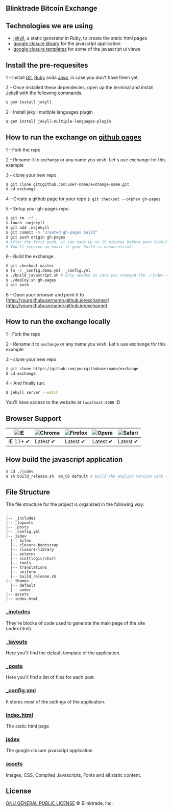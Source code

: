 ## Blinktrade Bitcoin Exchange

## Technologies we are using
- [jekyll](http://jekyllrb.com/), a static generator in Ruby, to create the static html pages
- [google closure library](https://developers.google.com/closure/library/) for the javascript application 
- [google closure templates](https://developers.google.com/closure/templates/) for some of the javascript ui views

## Install the pre-requesites 
1 - Install [Git](http://git-scm.com/downloads), [Ruby](https://www.ruby-lang.org/pt/downloads/) anda [Java](https://java.com/download/index.jsp), in case you don't have them yet.

2 - Once installed these dependecies, open up the terminal and install [Jekyll](http://jekyllrb.com) with the following commands.

```sh
$ gem install jekyll
```

2 - Install jekyll multiple languages plugin
```sh
$ gem install jekyll-multiple-languages-plugin
```

## How to run the exchange on [github pages](https://pages.github.com/)
1 - Fork the repo

2 - Rename it to `exchange` or any name you wish.  Let's use exchange for this example

3 - clone your new repo 
```sh
$ git clone git@github.com:user-name/exchange-name.git
$ cd exchange
```

4 - Create a github page for your repo `$ git checkout --orphan gh-pages`

5 - Setup your gh-pages repo 
```sh
$ git rm -rf .
$ touch .nojekyll
$ git add .nojekyll 
$ git commit -m "created gh-pages build" 
$ git push origin gh-pages
# After the first push, it can take up to 15 minutes before your GitHub Pages site is available. 
# You'll receive an email if your build is unsuccessful.
```

6 - Build the exchange. 
```sh
$ git checkout master 
$ ln -s _config.demo.yml  _config.yml
$ ./build_javascript.sh # Only needed in case you changed the ./jsdev application
$ ./deploy.sh gh-pages 
$ git push
```

8 - Open your browser and point it to [http://yourgithubusername.github.io/exchange/](http://yourgithubusername.github.io/exchange)



## How to run the exchange locally 
1 - Fork the repo

2 - Rename it to `exchange` or any name you wish.  Let's use exchange for this example

3 - clone your new repo 
```sh
$ git clone https://github.com/yourgithubusername/exchange
$ cd exchange
```

4 - And finally run:
```sh
$ jekyll server --watch
```

You'll have access to the website at `localhost:4000` :D

## Browser Support

![IE](https://cloud.githubusercontent.com/assets/398893/3528325/20373e76-078e-11e4-8e3a-1cb86cf506f0.png "Internet Explorer") | ![Chrome](https://cloud.githubusercontent.com/assets/398893/3528328/23bc7bc4-078e-11e4-8752-ba2809bf5cce.png "Google Chrome") | ![Firefox](https://cloud.githubusercontent.com/assets/398893/3528329/26283ab0-078e-11e4-84d4-db2cf1009953.png "Firefox") | ![Opera](https://cloud.githubusercontent.com/assets/398893/3528330/27ec9fa8-078e-11e4-95cb-709fd11dac16.png "Opera") | ![Safari](https://cloud.githubusercontent.com/assets/398893/3528331/29df8618-078e-11e4-8e3e-ed8ac738693f.png "Safari")
--- | --- | --- | --- | --- |
IE 11+ ✔ | Latest ✔ | Latest ✔ | Latest ✔ | Latest ✔ |


## How build the  javascript application
```sh
$ cd ./jsdev 
$ sh build_release.sh  en_US default # build the english version with the default theme.
```

## File Structure

The file structure for the project is organized in the following way:

```
.
|-- _includes
|-- _layouts
|-- _posts
|-- _config.yml
|-- jsdev
  |-- bitex
  |-- closure-bootstrap
  |-- closure-library
  |-- externs
  |-- scottlogic/chart
  |-- tools
  |-- translations
  |-- uniform
  |-- build_release.sh
|-- themes
  |-- default
  |-- ander
|-- assets
|-- index.html
```

### [_includes](https://github.com/blinktrade/frontend/tree/master/_includes)

They're blocks of code used to generate the main page of the site (index.html).

### [_layouts](https://github.com/blinktrade/frontend/tree/master/_layouts)

Here you'll find the default template of the application.

### [_posts](https://github.com/blinktrade/frontend/tree/master/_posts)

Here you'll find a list of files for each post.

### [_config.yml](https://github.com/blinktrade/frontend/tree/master/_config.yml)

It stores most of the settings of the application.

### [index.html](https://github.com/blinktrade/frontend/tree/master/index.html)

The static html page 

### [jsdev](https://github.com/blinktrade/frontend/tree/master/jsdev)

The google closure javascript application

### [assets](https://github.com/blinktrade/frontend/tree/master/assets)

Images, CSS, Compiled Javascripts, Fonts and all static content.


## License
[GNU GENERAL PUBLIC LICENSE](https://github.com/blinktrade/frontend/blob/master/LICENSE) © Blinktrade, Inc.
